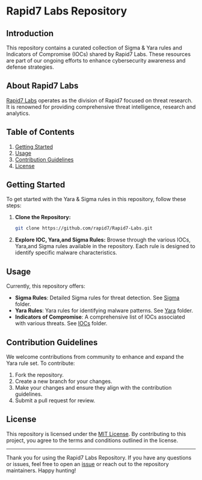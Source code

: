 # Rapid7 Labs Repository

## Introduction

This repository contains a curated collection of Sigma & Yara rules and Indicators of Compromise (IOCs) shared by Rapid7 Labs. These resources are part of our ongoing efforts to enhance cybersecurity awareness and defense strategies.


## About Rapid7 Labs
[Rapid7 Labs](https://www.rapid7.com/blog/tag/research/) operates as the division of Rapid7 focused on threat research. It is renowned for providing comprehensive threat intelligence, research and analytics. 


## Table of Contents

1. [Getting Started](#getting-started)
2. [Usage](#usage)
3. [Contribution Guidelines](#contribution-guidelines)
4. [License](#license)



## Getting Started

To get started with the Yara & Sigma rules in this repository, follow these steps:

1. **Clone the Repository:**
   ```bash
   git clone https://github.com/rapid7/Rapid7-Labs.git
   ```

2. **Explore IOC, Yara,and Sigma Rules:**
   Browse through the various IOCs, Yara,and Sigma rules available in the repository. Each rule is designed to identify specific malware characteristics.

## Usage
Currently, this repository offers:

- **Sigma Rules**: Detailed Sigma rules for threat detection. See [Sigma](./Sigma) folder.
- **Yara Rules**: Yara rules for identifying malware patterns. See [Yara](./Yara) folder.
- **Indicators of Compromise**: A comprehensive list of IOCs associated with various threats. See [IOCs](./IOCs) folder.

## Contribution Guidelines

We welcome contributions from community to enhance and expand the Yara rule set. To contribute:

1. Fork the repository.
2. Create a new branch for your changes.
3. Make your changes and ensure they align with the contribution guidelines.
4. Submit a pull request for review.

## License

This repository is licensed under the [MIT License](LICENSE.md). By contributing to this project, you agree to the terms and conditions outlined in the license.

---

Thank you for using the Rapid7 Labs Repository. If you have any questions or issues, feel free to open an [issue](https://github.com/rapid7/Rapid7-Labs/issues) or reach out to the repository maintainers. Happy hunting!
